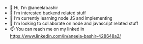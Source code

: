 - 👋 Hi, I’m @aneelabashir
- 👀 I’m interested backend related stuff
- 🌱 I’m currently learning node JS and implementing
- 💞️ I’m looking to collaborate on node and javascript related stuff
- 📫 You can reach me on my linked in https://www.linkedin.com/in/aneela-bashir-428648a2/

<!---
aneelabashir/aneelabashir is a ✨ special ✨ repository because its `README.md` (this file) appears on your GitHub profile.
You can click the Preview link to take a look at your changes.
--->

